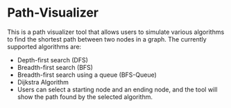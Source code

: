 # Path-Visualizer

This is a path visualizer tool that allows users to simulate various algorithms to find the shortest path between two nodes in a graph. The currently supported algorithms are:

- Depth-first search (DFS)
- Breadth-first search (BFS)
- Breadth-first search using a queue (BFS-Queue)
- Dijkstra Algorithm 
- Users can select a starting node and an ending node, and the tool will show the path found by the selected algorithm.
